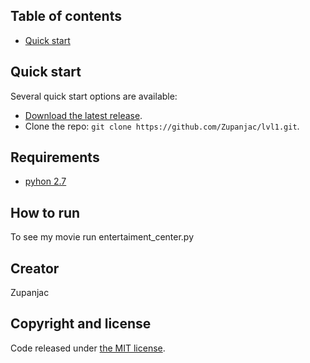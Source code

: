 ## Table of contents

* [Quick start](#quick-start)

## Quick start

Several quick start options are available:

* [Download the latest release](https://github.com/Zupanjac/lvl1/archive/master.zip).
* Clone the repo: `git clone https://github.com/Zupanjac/lvl1.git`.

## Requirements
* [pyhon 2.7](https://www.python.org/downloads/)

## How to run
To see my movie run
  entertaiment_center.py

## Creator
Zupanjac

## Copyright and license

Code released under [the MIT license](https://github.com/twbs/bootstrap/blob/master/LICENSE).
